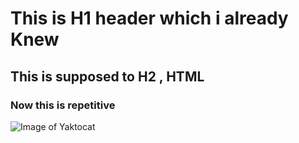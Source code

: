 # This is H1 header which i already Knew
## This is supposed to H2 , HTML
### Now this is repetitive
![Image of Yaktocat](https://octodex.github.com/images/yaktocat.png)
